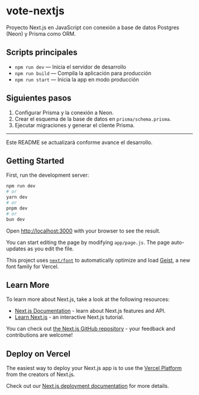 # vote-nextjs

Proyecto Next.js en JavaScript con conexión a base de datos Postgres (Neon) y Prisma como ORM.

## Scripts principales

- `npm run dev` — Inicia el servidor de desarrollo
- `npm run build` — Compila la aplicación para producción
- `npm run start` — Inicia la app en modo producción

## Siguientes pasos
1. Configurar Prisma y la conexión a Neon.
2. Crear el esquema de la base de datos en `prisma/schema.prisma`.
3. Ejecutar migraciones y generar el cliente Prisma.

---

Este README se actualizará conforme avance el desarrollo.

## Getting Started

First, run the development server:

```bash
npm run dev
# or
yarn dev
# or
pnpm dev
# or
bun dev
```

Open [http://localhost:3000](http://localhost:3000) with your browser to see the result.

You can start editing the page by modifying `app/page.js`. The page auto-updates as you edit the file.

This project uses [`next/font`](https://nextjs.org/docs/app/building-your-application/optimizing/fonts) to automatically optimize and load [Geist](https://vercel.com/font), a new font family for Vercel.

## Learn More

To learn more about Next.js, take a look at the following resources:

- [Next.js Documentation](https://nextjs.org/docs) - learn about Next.js features and API.
- [Learn Next.js](https://nextjs.org/learn) - an interactive Next.js tutorial.

You can check out [the Next.js GitHub repository](https://github.com/vercel/next.js) - your feedback and contributions are welcome!

## Deploy on Vercel

The easiest way to deploy your Next.js app is to use the [Vercel Platform](https://vercel.com/new?utm_medium=default-template&filter=next.js&utm_source=create-next-app&utm_campaign=create-next-app-readme) from the creators of Next.js.

Check out our [Next.js deployment documentation](https://nextjs.org/docs/app/building-your-application/deploying) for more details.

